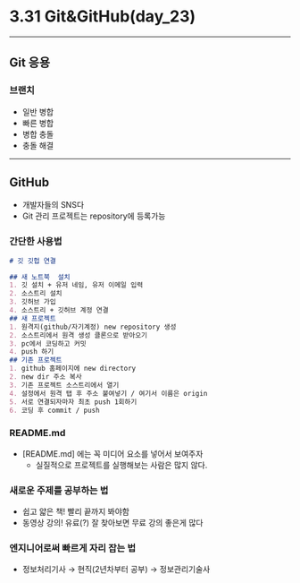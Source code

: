 # 3.31 Git&GitHub(day_23)

---

## Git 응용

### 브랜치

- 일반 병합
- 빠른 병합
- 병합 충돌
- 충돌 해결

---

## GitHub

- 개발자들의 SNS다
- Git 관리 프로젝트는 repository에 등록가능

### 간단한 사용법

```markdown
# 깃 깃헙 연결

## 새 노트북  설치
1. 깃 설치 + 유저 네임, 유저 이메일 입력
2. 소스트리 설치
3. 깃허브 가입
4. 소스트리 + 깃허브 계정 연결
## 새 프로젝트
1. 원격지(github/자기계정) new repository 생성
2. 소스트리에서 원격 생성 클론으로 받아오기
3. pc에서 코딩하고 커밋
4. push 하기
## 기존 프로젝트
1. github 홈페이지에 new directory
2. new dir 주소 복사
3. 기존 프로젝트 소스트리에서 열기
4. 설정에서 원격 탭 후 주소 붙여넣기 / 여기서 이름은 origin
5. 서로 연결되자마자 최초 push 1회하기
6. 코딩 후 commit / push 

```

### README.md

- [README.md] 에는 꼭 미디어 요소를 넣어서 보여주자
    - 실질적으로 프로젝트를 실행해보는 사람은 많지 않다.

### 새로운 주제를 공부하는 법
- 쉽고 얇은 책! 빨리 끝까지 봐야함
- 동영상 강의! 유료(?) 잘 찾아보면 무료 강의 좋은게 많다

### 엔지니어로써 빠르게 자리 잡는 법
- 정보처리기사 → 현직(2년차부터 공부) → 정보관리기술사